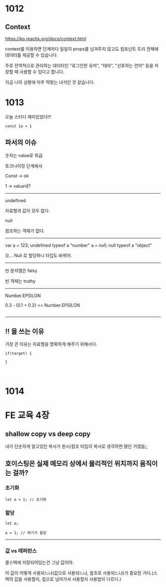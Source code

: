 # 1012

## Context

https://ko.reactjs.org/docs/context.html



context를 이용하면 단계마다 일일이 props를 넘겨주지 않고도 컴포넌트 트리 전체에 데이터를 제공할 수 있습니다.

주로 전역적으로 관리하는 데이터인 "로그인한 유저", "테마", "선호하는 언어" 등을 저장할 때 사용할 수 있다고 합니다.

지금 나의 상황에 아주 딱맞는 녀석인 것 같습니다.



# 1013

오늘 스터디 재미있었다!!!



```
const 1a = 1
```

## 파서의 이슈

숫자는 value로 취급.

토크나이징 단계에서 

Const -> ok

1 -> value네?





---

undefined

자료형과 값이 모두 없다.

null

참조하는 객체가 없다.



---

var a = 123;
undefined
typeof a
"number"
a = null;
null
typeof a
"object"



오... Null 로 할당하니 타입도 바뀌어.

---

빈 문자열은 falsy

빈 객체는 truthy

---

Number.EPSILON

0.3 - (0.1 + 0.2) <= Number.EPSILON

## 

---

## !! 을 쓰는 이유

가장 큰 이유는 자료형을 명확하게 해주기 위해서다.

```
if(target) {

}
```

<br>

# 1014

# FE 교육 4장

## shallow copy vs deep copy

내가 단순하게 알고있던 복사가 원시/참조 타입의 복사로 생각하면 됐던 거였음;;



## 호이스팅은 실제 메모리 상에서 물리적인 위치까지 움직이는 걸까?





### 초기화

```
let a = 1; // 초기화
```

### 할당

```
let a;

a = 1; // 여기가 할당
```



---

### 값 vs 레퍼런스

콜스택에 저장되어있는건 그냥 값이야.

이 값이 어떻게 사용되느냐(값으로 사용되느냐, 참조로 사용되느냐)가 중요한 거다.(스택의 값을 사용할지, 힙으로 넘어가서 사용할지 사용법이 다르다.)

